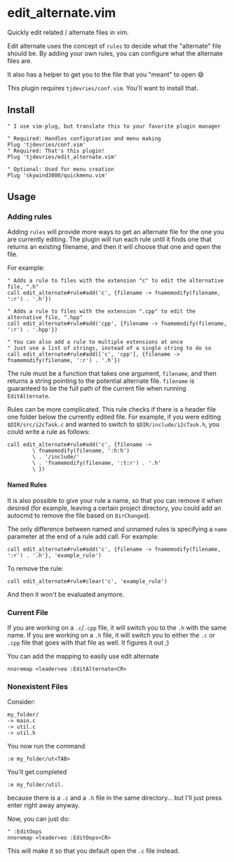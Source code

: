 # edit_alternate.vim

Quickly edit related / alternate files in vim.

Edit alternate uses the concept of `rules` to decide what the "alternate" file should be. By adding your own rules, you can configure what the alternate files are.

It also has a helper to get you to the file that you "meant" to open :smile:

This plugin requires `tjdevries/conf.vim`. You'll want to install that.

## Install

```vim
" I use vim-plug, but translate this to your favorite plugin manager

" Required: Handles configuration and menu making
Plug 'tjdevries/conf.vim'
" Required: That's this plugin!
Plug 'tjdevries/edit_alternate.vim'

" Optional: Used for menu creation
Plug 'skywind3000/quickmenu.vim'
```

## Usage

### Adding rules

Adding `rules` will provide more ways to get an alternate file for the one you are currently editing.
The plugin will run each rule until it finds one that returns an existing filename,
and then it will choose that one and open the file.

For example:

```vim
" Adds a rule to files with the extension "c" to edit the alternative file, ".h"
call edit_alternate#rule#add('c', {filename -> fnamemodify(filename, ':r') . '.h'})

" Adds a rule to files with the extension ".cpp" to edit the alternative file, ".hpp"
call edit_alternate#rule#add('cpp', {filename -> fnamemodify(filename, ':r') . '.hpp'})

" You can also add a rule to multiple extensions at once
" Just use a list of strings, instead of a single string to do so
call edit_alternate#rule#add(['c', 'cpp'], {filename -> fnamemodify(filename, ':r') . '.h'})
```

The rule must be a function that takes one argument, `filename`, and then returns a string pointing to the potential alternate file. `filename` is guaranteed to be the full path of the current file when running `EditAlternate`.

Rules can be more complicated. This rule checks if there is a header file one folder below the currently edited file. For example, if you were editing `$DIR/src/i2cTask.c` and wanted to switch to `$DIR/include/i2cTask.h`, you could write a rule as follows:

```vim
call edit_alternate#rule#add('c', {filename ->
        \ fnamemodify(filename, ':h:h')
        \ . '/include/'
        \ . 'fnamemodify(filename, ':t:r') . '.h'
        \ })
```


#### Named Rules

It is also possible to give your rule a name, so that you can remove it when desired (for example, leaving a certain project directory, you could add an autocmd to remove the file based on `DirChanged`).

The only difference between named and unnamed rules is specifying a `name` parameter at the end of a rule add call. For example:

```vim
call edit_alternate#rule#add('c', {filename -> fnamemodify(filename, ':r') . '.h'}, 'example_rule')
```

To remove the rule:

```vim
call edit_alternate#rule#clear('c', 'example_rule')
```

And then it won't be evaluated anymore.

### Current File

If you are working on a `.c`/`.cpp` file, it will switch you to the `.h` with the same name. If you are working on a `.h` file, it will switch you to either the `.c` or `.cpp` file that goes with that file as well. It figures it out ;)

You can add the mapping to easily use edit alternate

```vim
nnoremap <leader>ea :EditAlternate<CR>
```

### Nonexistent Files

Consider:

```
my_folder/
-> main.c
-> util.c
-> util.h
```

You now run the command

```
:e my_folder/ut<TAB>
```

You'll get completed

```
:e my_folder/util.
```

because there is a `.c` and a `.h` file in the same directory... but I'll just press enter right away anyway.

Now, you can just do:

```vim
" :EditOops
nnoremap <leader>eo :EditOops<CR>
```

This will make it so that you default open the `.c` file instead.
